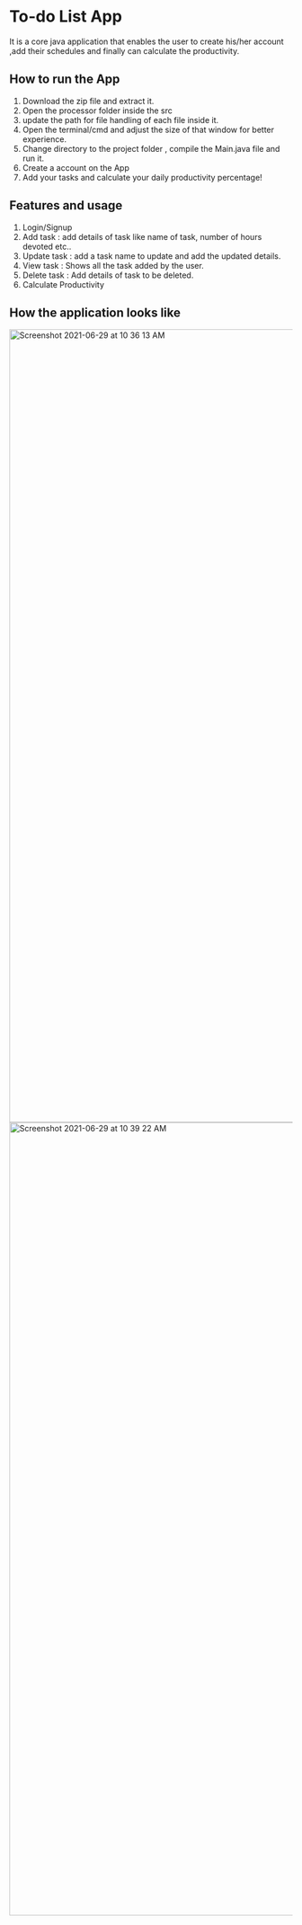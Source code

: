 # To-do List App
It is a core java application that enables the user to create his/her account ,add their schedules and finally can calculate the productivity.

## How to run the App  
1. Download the zip file and extract it.
2. Open the processor folder inside the src 
3. update the path for file handling of each file inside it.
4. Open the terminal/cmd and adjust the size of that window for better experience.
5. Change directory to the project folder , compile the Main.java file and run it.
6. Create a account on the App
7. Add your tasks and calculate your daily productivity percentage! 

## Features and usage
1. Login/Signup 
2. Add task : add details of task like name of task, number of hours devoted etc..
3. Update task : add a task name to update and add the updated details.
4. View task : Shows all the task added by the user.
5. Delete task : Add details of task to be deleted.
6. Calculate Productivity

## How the application looks like
<img width="1412" alt="Screenshot 2021-06-29 at 10 36 13 AM" src="https://user-images.githubusercontent.com/69889824/123740629-5ff5ca80-d8c6-11eb-8bf2-fd49eb27c5ef.png">
<img width="1412" alt="Screenshot 2021-06-29 at 10 39 22 AM" src="https://user-images.githubusercontent.com/69889824/123740636-62f0bb00-d8c6-11eb-9cb5-5d9b72da310d.png">

